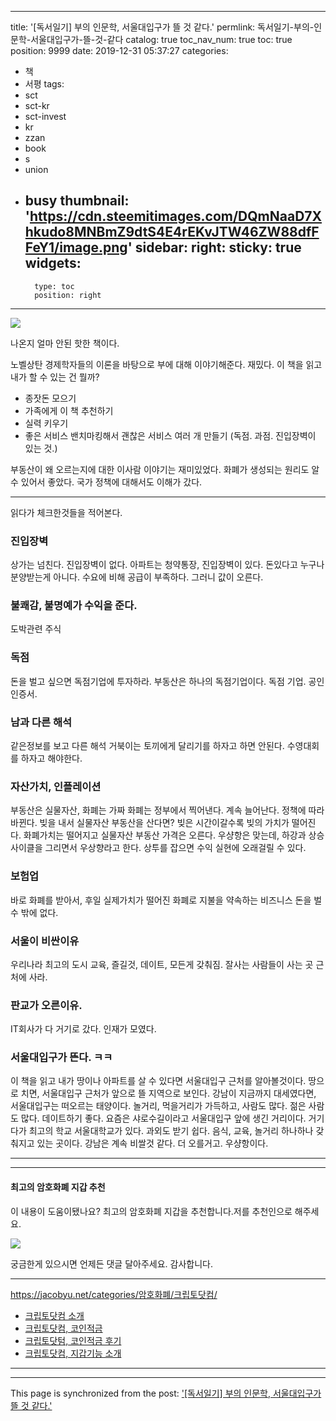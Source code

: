 
---
title: '[독서일기] 부의 인문학, 서울대입구가 뜰 것 같다.'
permlink: 독서일기-부의-인문학-서울대입구가-뜰-것-같다
catalog: true
toc_nav_num: true
toc: true
position: 9999
date: 2019-12-31 05:37:27
categories:
- 책
- 서평
tags:
- sct
- sct-kr
- sct-invest
- kr
- zzan
- book
- s
- union
- busy
thumbnail: 'https://cdn.steemitimages.com/DQmNaaD7Xhkudo8MNBmZ9dtS4E4rEKvJTW46ZW88dfFFeY1/image.png'
sidebar:
    right:
        sticky: true
widgets:
    -
        type: toc
        position: right
---


![](https://cdn.steemitimages.com/DQmNaaD7Xhkudo8MNBmZ9dtS4E4rEKvJTW46ZW88dfFFeY1/image.png)

나온지 얼마 안된 핫한 책이다.

노벨상탄 경제학자들의 이론을 바탕으로 부에 대해 이야기해준다. 재밌다.
이 책을 읽고 내가 할 수 있는 건 뭘까? 
* 종잣돈 모으기
* 가족에게 이 책 추천하기 
* 실력 키우기 
* 좋은 서비스 밴치마킹해서 괜찮은 서비스 여러 개 만들기
(독점. 과점. 진입장벽이 있는 것.)

부동산이 왜 오르는지에 대한 이사람 이야기는 재미있었다.
화폐가 생성되는 원리도 알 수 있어서 좋았다.
국가 정책에 대해서도 이해가 갔다. 

---

읽다가 체크한것들을 적어본다.


### 진입장벽
상가는 넘친다. 진입장벽이 없다.
아파트는 청약통장, 진입장벽이 있다.
돈있다고 누구나 분양받는게 아니다.
수요에 비해 공급이 부족하다.
그러니 값이 오른다.

### 불쾌감, 불명예가 수익을 준다.
도박관련 주식

### 독점
돈을 벌고 싶으면 독점기업에 투자하라.
부동산은 하나의 독점기업이다.
독점 기업.  공인인증서.

### 남과 다른 해석
같은정보를 보고 다른 해석
거북이는 토끼에게 달리기를 하자고 하면 안된다.
수영대회를 하자고 해야한다.

### 자산가치, 인플레이션
부동산은 실물자산, 화폐는 가짜
화폐는 정부에서 찍어낸다. 계속 늘어난다.
정책에 따라 바뀐다.
빚을 내서 실물자산 부동산을 산다면?
빚은 시간이갈수록 빚의 가치가 떨어진다.
화폐가치는 떨어지고 실물자산 부동산 가격은 오른다.
우샹항은 맞는데, 하강과 상승 사이클을 그리면서 우상향라고 한다.
상투를 잡으면 수익 실현에 오래걸릴 수 있다.

### 보험업
바로 화폐를 받아서, 후일 실제가치가 떨어진 화폐로 지불을 약속하는 비즈니스
돈을 벌 수 밖에 없다.

### 서울이 비싼이유
우리나라 최고의 도시
교육, 즐길것, 데이트, 모든게 갖춰짐.
잘사는 사람들이 사는 곳 근처에 사라.

### 판교가 오른이유.
IT회사가 다 거기로 갔다.
인재가 모였다.

### 서울대입구가 뜬다. ㅋㅋ 

이 책을 읽고 내가 땅이나 아파트를 살 수 있다면 서울대입구 근처를 알아볼것이다.
땅으로 치면, 서울대입구 근처가 앞으로 뜰 지역으로 보인다.
강남이 지금까지 대세였다면, 서울대입구는 떠오르는 태양이다.
놀거리, 먹을거리가 가득하고, 사람도 많다. 젊은 사람도 많다. 데이트하기 좋다.
요즘은 샤로수길이라고 서울대입구 앞에 생긴 거리이다.
거기다가 최고의 학교 서울대학교가 있다. 과외도 받기 쉽다.
음식, 교육, 놀거리 하나하나 갖춰지고 있는 곳이다.
강남은 계속 비쌀것 같다. 더 오를거고. 우샹항이다.

---



---

#### 최고의 암호화폐 지갑 추천

이 내용이 도움이됐나요? 최고의 암호화폐 지갑을 추천합니다.저를 추천인으로 해주세요. 

[![](https://steemitimages.com/700x0/https://cdn.steemitimages.com/DQmYG3x1A2QNzEaJBfvhzbFhZbgzEW9w3jW7KeDXbfrPZxU/BG50.gif)](https://platinum.crypto.com/r/cfhpqb359e)


궁금한게 있으시면 언제든 댓글 달아주세요. 
감사합니다.


---
https://jacobyu.net/categories/암호화폐/크립토닷컴/

* [크립토닷컴 소개](https://jacobyu.net/Cryptocom-%EC%86%8C%EA%B0%9C/)
* [크립토닷컴, 코인적금](https://jacobyu.net/Cryptocom--코인으로-이자받기-코인적금/)
* [크립토닷텀, 코인적금 후기](https://jacobyu.net/Cryptocom--usdt-연이율-10-받기-코인적금-Crypto-Earn/)
* [크립토닷컴, 지갑기능 소개](https://jacobyu.net/Cryptocom--수수료가-없다-크립토-지갑-소개-Crypto-Wallet/)

---

- - -

This page is synchronized from the post: ['[독서일기] 부의 인문학, 서울대입구가 뜰 것 같다.'](https://steempeak.com/@jacobyu/5jnrfk)
